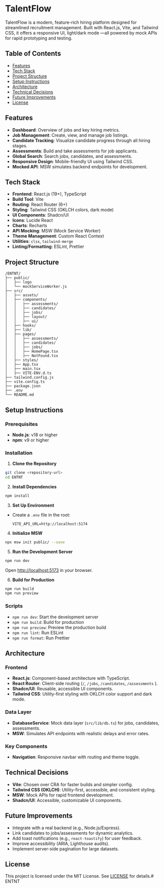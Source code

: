 # TalentFlow
TalentFlow is a modern, feature-rich hiring platform designed for streamlined recruitment management. Built with React.js, Vite, and Tailwind CSS, it offers a responsive UI, light/dark mode —all powered by mock APIs for rapid prototyping and testing.

## Table of Contents

- [Features](#features)
- [Tech Stack](#tech-stack)
- [Project Structure](#project-structure)
- [Setup Instructions](#setup-instructions)
- [Architecture](#architecture)
- [Technical Decisions](#technical-decisions)
- [Future Improvements](#future-improvements)
- [License](#license)

## Features

- **Dashboard**: Overview of jobs and key hiring metrics.
- **Job Management**: Create, view, and manage job listings.
- **Candidate Tracking**: Visualize candidate progress through all hiring stages.
- **Assessments**: Build and take assessments for job applicants.
- **Global Search**: Search jobs, candidates, and assessments.
- **Responsive Design**: Mobile-friendly UI using Tailwind CSS.
- **Mocked API**: MSW simulates backend endpoints for development.

## Tech Stack

- **Frontend**: React.js (19+), TypeScript
- **Build Tool**: Vite
- **Routing**: React Router (6+)
- **Styling**: Tailwind CSS (OKLCH colors, dark mode)
- **UI Components**: Shadcn/UI
- **Icons**: Lucide React
- **Charts**: Recharts
- **API Mocking**: MSW (Mock Service Worker)
- **Theme Management**: Custom React Context
- **Utilities**: `clsx`, `tailwind-merge`
- **Linting/Formatting**: ESLint, Prettier

## Project Structure

```
/ENTNT/
├── public/
│   ├── logo
│   └── mockServiceWorker.js
├── src/
│   ├── assets/
│   ├── components/
│   │   ├── assessments/
│   │   ├── candidates/
│   │   ├── jobs/
│   │   ├── layout/
│   │   ├── ui/
│   ├── hooks/
│   ├── lib/
│   ├── pages/
│   │   ├── assessments/
│   │   ├── candidates/
│   │   ├── jobs/
│   │   ├── HomePage.tsx
│   │   ├── NotFound.tsx
│   ├── styles/
│   ├── App.tsx
│   ├── main.tsx
│   ├── VITE-ENV.d.ts
├── tailwind.config.js
├── vite.config.ts
├── package.json
├── .env
└── README.md
```

## Setup Instructions

### Prerequisites

- **Node.js**: v18 or higher
- **npm**: v9 or higher

### Installation

1. **Clone the Repository**
  ```bash
  git clone <repository-url>
  cd ENTNT
  ```

2. **Install Dependencies**
  ```bash
  npm install
  ```

3. **Set Up Environment**
  - Create a `.env` file in the root:
    ```
    VITE_API_URL=http://localhost:5174
    ```

4. **Initialize MSW**
  ```bash
  npx msw init public/ --save
  ```

5. **Run the Development Server**
  ```bash
  npm run dev
  ```
  Open [http://localhost:5173](http://localhost:5173) in your browser.

6. **Build for Production**
  ```bash
  npm run build
  npm run preview
  ```

### Scripts

- `npm run dev`: Start the development server
- `npm run build`: Build for production
- `npm run preview`: Preview the production build
- `npm run lint`: Run ESLint
- `npm run format`: Run Prettier

## Architecture

### Frontend

- **React.js**: Component-based architecture with TypeScript.
- **React Router**: Client-side routing (`/`, `/jobs`, `/candidates`, `/assessments` ).
- **Shadcn/UI**: Reusable, accessible UI components.
- **Tailwind CSS**: Utility-first styling with OKLCH color support and dark mode.

### Data Layer

- **DatabaseService**: Mock data layer (`src/lib/db.ts`) for jobs, candidates, assessments.
- **MSW**: Simulates API endpoints with realistic delays and error rates.

### Key Components

- **Navigation**: Responsive navbar with routing and theme toggle.


## Technical Decisions

- **Vite**: Chosen over CRA for faster builds and simpler config.
- **Tailwind CSS (OKLCH)**: Utility-first, accessible, and consistent styling.
- **MSW**: Mock APIs for rapid frontend development.
- **Shadcn/UI**: Accessible, customizable UI components.


## Future Improvements

- Integrate with a real backend (e.g., Node.js/Express).
- Link candidates to jobs/assessments for dynamic analytics.
- Add toast notifications (e.g., `react-toastify`) for user feedback.
- Improve accessibility (ARIA, Lighthouse audits).
- Implement server-side pagination for large datasets.


## License

This project is licensed under the MIT License. See [LICENSE](LICENSE) for details.# ENTNT
